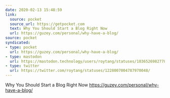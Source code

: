 ```yaml
---
date: 2020-02-13 15:48:59
link:
  source: pocket
  source_url: https://getpocket.com
  text: Why You Should Start a Blog Right Now
  url: https://guzey.com/personal/why-have-a-blog/
source: pocket
syndicated:
- type: pocket
  url: https://guzey.com/personal/why-have-a-blog/
- type: mastodon
  url: https://mastodon.technology/users/roytang/statuses/103652698277873001
- type: twitter
  url: https://twitter.com/roytang/statuses/1228007004787970048/
---
```


Why You Should Start a Blog Right Now https://guzey.com/personal/why-have-a-blog/